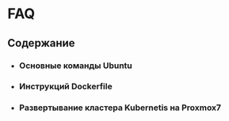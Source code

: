 # FAQ

## Содержание
* ### Основные команды Ubuntu
* ### Инструкций Dockerfile
* ### Развертывание кластера Kubernetis на Proxmox7